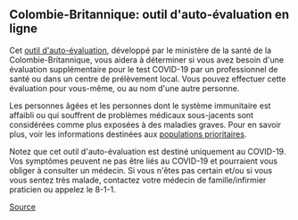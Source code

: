 ## Colombie-Britannique: outil d'auto-évaluation en ligne

Cet [outil d'auto-évaluation](https://covid19.thrive.health/), développé par le ministère de la santé de la Colombie-Britannique, vous aidera à déterminer si vous avez besoin d'une évaluation supplémentaire pour le test COVID-19 par un professionnel de santé ou dans un centre de prélèvement local. Vous pouvez effectuer cette évaluation pour vous-même, ou au nom d'une autre personne.

Les personnes âgées et les personnes dont le système immunitaire est affaibli ou qui souffrent de problèmes médicaux sous-jacents sont considérées comme plus exposées à des maladies graves. Pour en savoir plus, voir les informations destinées aux [populations prioritaires](http://www.bccdc.ca/health-info/diseases-conditions/covid-19/priority-populations).

Notez que cet outil d'auto-évaluation est destiné uniquement au COVID-19. Vos symptômes peuvent ne pas être liés au COVID-19 et pourraient vous obliger à consulter un médecin. Si vous n'êtes pas certain et/ou si vous vous sentez très malade, contactez votre médecin de famille/infirmier praticien ou appelez le 8-1-1.

[Source](http://covid-19.bccdc.ca/)
